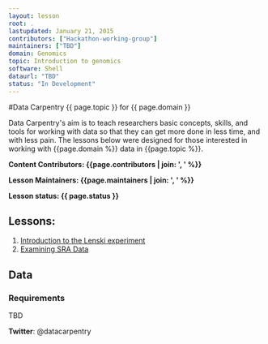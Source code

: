 ```yaml
---
layout: lesson
root: .
lastupdated: January 21, 2015
contributors: ["Hackathon-working-group"]
maintainers: ["TBD"]
domain: Genomics
topic: Introduction to genomics
software: Shell
dataurl: "TBD"
status: "In Development"
---
```


#Data Carpentry {{ page.topic }} for {{ page.domain }}


Data Carpentry's aim is to teach researchers basic concepts, skills,
and tools for working with data so that they can get more done in less
time, and with less pain. The lessons below were designed for those interested
in working with {{page.domain %}} data in {{page.topic %}}.



**Content Contributors: {{page.contributors | join: ', ' %}}**


**Lesson Maintainers: {{page.maintainers | join: ', ' %}}**


**Lesson status: {{ page.status }}**

<!--
  [Information on Lesson Status Categories]()
-->

<!-- ###### INDEX OF LESSONS ON THIS TOPIC ###### -->

## Lessons:



1. [Introduction to the Lenski experiment](00-intro-to-ecoli-evo-experient.md
)
2. [Examining SRA Data](01-examining-sra-runtable.html)

## Data



### Requirements

TBD


<p><strong>Twitter</strong>: @datacarpentry</p>




